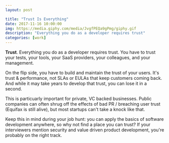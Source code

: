 ```yaml
---
layout: post

title: "Trust Is Everything"
date: 2017-11-16 10:00:00
img: https://media.giphy.com/media/JvgfPEQa9gPmg/giphy.gif
description: "Everything you do as a developer requires trust"
categories: [work]
---
```


**Trust**. Everything you do as a developer requires trust. You have to trust your tests, your tools, your SaaS providers, your colleagues, and your management.

On the flip side, you have to build and maintain the trust of your users. It's trust & performance, not SLAs or EULAs that keep customers coming back. And while it may take years to develop that trust, you can lose it in a second.

This is particuarly important for private, VC backed businesses. Public companies can often shrug off the effects of bad PR / breaching user trust (Equifax is still alive), but most startups can't take a knock like that.

Keep this in mind during your job hunt: you can apply the basics of software development anywhere, so why not find a place you can trust? If your interviewers mention security and value driven product development, you're probably on the right track.